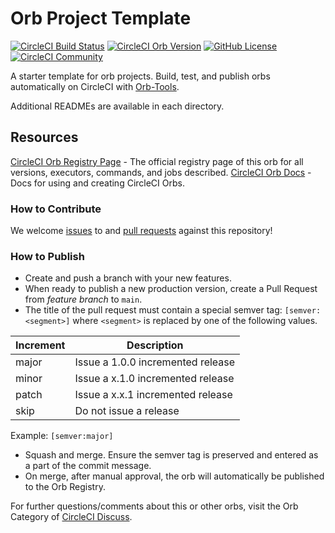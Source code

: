 # Orb Project Template

[![CircleCI Build Status](https://circleci.com/gh/trade-tariff/trade-tariff-ci-orb.svg?style=shield "CircleCI Build Status")](https://circleci.com/gh/trade-tariff/trade-tariff-ci-orb) [![CircleCI Orb Version](https://badges.circleci.com/orbs/trade-tariff/trade-tariff-ci-orb.svg)](https://circleci.com/orbs/registry/orb/trade-tariff/trade-tariff-ci-orb) [![GitHub License](https://img.shields.io/badge/license-MIT-lightgrey.svg)](https://raw.githubusercontent.com/trade-tariff/trade-tariff-ci-orb/master/LICENSE) [![CircleCI Community](https://img.shields.io/badge/community-CircleCI%20Discuss-343434.svg)](https://discuss.circleci.com/c/ecosystem/orbs)


A starter template for orb projects. Build, test, and publish orbs automatically on CircleCI with [Orb-Tools](https://circleci.com/orbs/registry/orb/circleci/orb-tools).

Additional READMEs are available in each directory.


## Resources

[CircleCI Orb Registry Page](https://circleci.com/orbs/registry/orb/trade-tariff/trade-tariff-ci-orb) - The official registry page of this orb for all versions, executors, commands, and jobs described.
[CircleCI Orb Docs](https://circleci.com/docs/2.0/orb-intro/#section=configuration) - Docs for using and creating CircleCI Orbs.

### How to Contribute

We welcome [issues](https://github.com/trade-tariff/trade-tariff-ci-orb/issues) to and [pull requests](https://github.com/trade-tariff/trade-tariff-ci-orb/pulls) against this repository!

### How to Publish
* Create and push a branch with your new features.
* When ready to publish a new production version, create a Pull Request from _feature branch_ to `main`.
* The title of the pull request must contain a special semver tag: `[semver:<segment>]` where `<segment>` is replaced by one of the following values.

| Increment | Description|
| ----------| -----------|
| major     | Issue a 1.0.0 incremented release|
| minor     | Issue a x.1.0 incremented release|
| patch     | Issue a x.x.1 incremented release|
| skip      | Do not issue a release|

Example: `[semver:major]`

* Squash and merge. Ensure the semver tag is preserved and entered as a part of the commit message.
* On merge, after manual approval, the orb will automatically be published to the Orb Registry.

For further questions/comments about this or other orbs, visit the Orb Category of [CircleCI Discuss](https://discuss.circleci.com/c/orbs).


